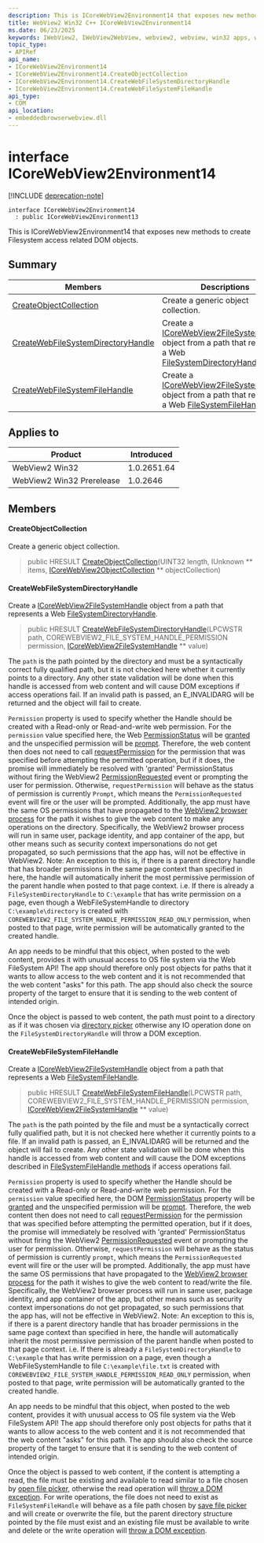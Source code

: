 ```yaml
---
description: This is ICoreWebView2Environment14 that exposes new methods to create Filesystem access related DOM objects.
title: WebView2 Win32 C++ ICoreWebView2Environment14
ms.date: 06/23/2025
keywords: IWebView2, IWebView2WebView, webview2, webview, win32 apps, win32, edge, ICoreWebView2, ICoreWebView2Controller, browser control, edge html, ICoreWebView2Environment14
topic_type: 
- APIRef
api_name:
- ICoreWebView2Environment14
- ICoreWebView2Environment14.CreateObjectCollection
- ICoreWebView2Environment14.CreateWebFileSystemDirectoryHandle
- ICoreWebView2Environment14.CreateWebFileSystemFileHandle
api_type:
- COM
api_location:
- embeddedbrowserwebview.dll
---
```


# interface ICoreWebView2Environment14

[!INCLUDE [deprecation-note](../includes/deprecation-note.md)]

```
interface ICoreWebView2Environment14
  : public ICoreWebView2Environment13
```

This is ICoreWebView2Environment14 that exposes new methods to create Filesystem access related DOM objects.

## Summary

 Members                        | Descriptions
--------------------------------|---------------------------------------------
[CreateObjectCollection](#createobjectcollection) | Create a generic object collection.
[CreateWebFileSystemDirectoryHandle](#createwebfilesystemdirectoryhandle) | Create a [ICoreWebView2FileSystemHandle](icorewebview2filesystemhandle.md#icorewebview2filesystemhandle) object from a path that represents a Web [FileSystemDirectoryHandle](https://developer.mozilla.org/docs/Web/API/FileSystemDirectoryHandle).
[CreateWebFileSystemFileHandle](#createwebfilesystemfilehandle) | Create a [ICoreWebView2FileSystemHandle](icorewebview2filesystemhandle.md#icorewebview2filesystemhandle) object from a path that represents a Web [FileSystemFileHandle](https://developer.mozilla.org/docs/Web/API/FileSystemFileHandle).

## Applies to

Product                         | Introduced
--------------------------------|---------------------------------------------
WebView2 Win32            |    1.0.2651.64
WebView2 Win32 Prerelease |    1.0.2646

## Members

#### CreateObjectCollection

Create a generic object collection.

> public HRESULT [CreateObjectCollection](#createobjectcollection)(UINT32 length, IUnknown ** items, [ICoreWebView2ObjectCollection](icorewebview2objectcollection.md#icorewebview2objectcollection) ** objectCollection)

#### CreateWebFileSystemDirectoryHandle

Create a [ICoreWebView2FileSystemHandle](icorewebview2filesystemhandle.md#icorewebview2filesystemhandle) object from a path that represents a Web [FileSystemDirectoryHandle](https://developer.mozilla.org/docs/Web/API/FileSystemDirectoryHandle).

> public HRESULT [CreateWebFileSystemDirectoryHandle](#createwebfilesystemdirectoryhandle)(LPCWSTR path, COREWEBVIEW2_FILE_SYSTEM_HANDLE_PERMISSION permission, [ICoreWebView2FileSystemHandle](icorewebview2filesystemhandle.md#icorewebview2filesystemhandle) ** value)

The `path` is the path pointed by the directory and must be a syntactically correct fully qualified path, but it is not checked here whether it currently points to a directory. Any other state validation will be done when this handle is accessed from web content and will cause DOM exceptions if access operations fail. If an invalid path is passed, an E_INVALIDARG will be returned and the object will fail to create.

`Permission` property is used to specify whether the Handle should be created with a Read-only or Read-and-write web permission. For the `permission` value specified here, the Web [PermissionStatus](https://developer.mozilla.org/docs/Web/API/PermissionStatus) will be [granted](https://developer.mozilla.org/docs/Web/API/PermissionStatus/state) and the unspecified permission will be [prompt](https://developer.mozilla.org/docs/Web/API/PermissionStatus/state). Therefore, the web content then does not need to call [requestPermission](https://developer.mozilla.org/docs/Web/API/FileSystemHandle/requestPermission) for the permission that was specified before attempting the permitted operation, but if it does, the promise will immediately be resolved with 'granted' PermissionStatus without firing the WebView2 [PermissionRequested](/microsoft-edge/webview2/reference/win32/icorewebview2permissionrequestedeventargs) event or prompting the user for permission. Otherwise, `requestPermission` will behave as the status of permission is currently `Prompt`, which means the `PermissionRequested` event will fire or the user will be prompted. Additionally, the app must have the same OS permissions that have propagated to the [WebView2 browser process](/microsoft-edge/webview2/concepts/process-model) for the path it wishes to give the web content to make any operations on the directory. Specifically, the WebView2 browser process will run in same user, package identity, and app container of the app, but other means such as security context impersonations do not get propagated, so such permissions that the app has, will not be effective in WebView2. Note: An exception to this is, if there is a parent directory handle that has broader permissions in the same page context than specified in here, the handle will automatically inherit the most permissive permission of the parent handle when posted to that page context. i.e. If there is already a `FileSystemDirectoryHandle` to `C:\example` that has write permission on a page, even though a WebFileSystemHandle to directory `C:\example\directory` is created with `COREWEBVIEW2_FILE_SYSTEM_HANDLE_PERMISSION_READ_ONLY` permission, when posted to that page, write permission will be automatically granted to the created handle.

An app needs to be mindful that this object, when posted to the web content, provides it with unusual access to OS file system via the Web FileSystem API! The app should therefore only post objects for paths that it wants to allow access to the web content and it is not recommended that the web content "asks" for this path. The app should also check the source property of the target to ensure that it is sending to the web content of intended origin.

Once the object is passed to web content, the path must point to a directory as if it was chosen via [directory picker](https://developer.mozilla.org/docs/Web/API/Window/showDirectoryPicker) otherwise any IO operation done on the `FileSystemDirectoryHandle` will throw a DOM exception.

#### CreateWebFileSystemFileHandle

Create a [ICoreWebView2FileSystemHandle](icorewebview2filesystemhandle.md#icorewebview2filesystemhandle) object from a path that represents a Web [FileSystemFileHandle](https://developer.mozilla.org/docs/Web/API/FileSystemFileHandle).

> public HRESULT [CreateWebFileSystemFileHandle](#createwebfilesystemfilehandle)(LPCWSTR path, COREWEBVIEW2_FILE_SYSTEM_HANDLE_PERMISSION permission, [ICoreWebView2FileSystemHandle](icorewebview2filesystemhandle.md#icorewebview2filesystemhandle) ** value)

The `path` is the path pointed by the file and must be a syntactically correct fully qualified path, but it is not checked here whether it currently points to a file. If an invalid path is passed, an E_INVALIDARG will be returned and the object will fail to create. Any other state validation will be done when this handle is accessed from web content and will cause the DOM exceptions described in [FileSystemFileHandle methods](https://developer.mozilla.org/docs/Web/API/FileSystemDirectoryHandle#instance_methods) if access operations fail.

`Permission` property is used to specify whether the Handle should be created with a Read-only or Read-and-write web permission. For the `permission` value specified here, the DOM [PermissionStatus](https://developer.mozilla.org/docs/Web/API/PermissionStatus) property will be [granted](https://developer.mozilla.org/docs/Web/API/PermissionStatus/state) and the unspecified permission will be [prompt](https://developer.mozilla.org/docs/Web/API/PermissionStatus/state). Therefore, the web content then does not need to call [requestPermission](https://developer.mozilla.org/docs/Web/API/FileSystemHandle/requestPermission) for the permission that was specified before attempting the permitted operation, but if it does, the promise will immediately be resolved with 'granted' PermissionStatus without firing the WebView2 [PermissionRequested](/microsoft-edge/webview2/reference/win32/icorewebview2permissionrequestedeventargs) event or prompting the user for permission. Otherwise, `requestPermission` will behave as the status of permission is currently `prompt`, which means the `PermissionRequested` event will fire or the user will be prompted. Additionally, the app must have the same OS permissions that have propagated to the [WebView2 browser process](/microsoft-edge/webview2/concepts/process-model) for the path it wishes to give the web content to read/write the file. Specifically, the WebView2 browser process will run in same user, package identity, and app container of the app, but other means such as security context impersonations do not get propagated, so such permissions that the app has, will not be effective in WebView2. Note: An exception to this is, if there is a parent directory handle that has broader permissions in the same page context than specified in here, the handle will automatically inherit the most permissive permission of the parent handle when posted to that page context. i.e. If there is already a `FileSystemDirectoryHandle` to `C:\example` that has write permission on a page, even though a WebFileSystemHandle to file `C:\example\file.txt` is created with `COREWEBVIEW2_FILE_SYSTEM_HANDLE_PERMISSION_READ_ONLY` permission, when posted to that page, write permission will be automatically granted to the created handle.

An app needs to be mindful that this object, when posted to the web content, provides it with unusual access to OS file system via the Web FileSystem API! The app should therefore only post objects for paths that it wants to allow access to the web content and it is not recommended that the web content "asks" for this path. The app should also check the source property of the target to ensure that it is sending to the web content of intended origin.

Once the object is passed to web content, if the content is attempting a read, the file must be existing and available to read similar to a file chosen by [open file picker](https://developer.mozilla.org/docs/Web/API/Window/showOpenFilePicker), otherwise the read operation will [throw a DOM exception](https://developer.mozilla.org/docs/Web/API/FileSystemFileHandle/getFile#exceptions). For write operations, the file does not need to exist as `FileSystemFileHandle` will behave as a file path chosen by [save file picker](https://developer.mozilla.org/docs/Web/API/Window/showSaveFilePicker) and will create or overwrite the file, but the parent directory structure pointed by the file must exist and an existing file must be available to write and delete or the write operation will [throw a DOM exception](https://developer.mozilla.org/docs/Web/API/FileSystemFileHandle/createWritable#exceptions).

